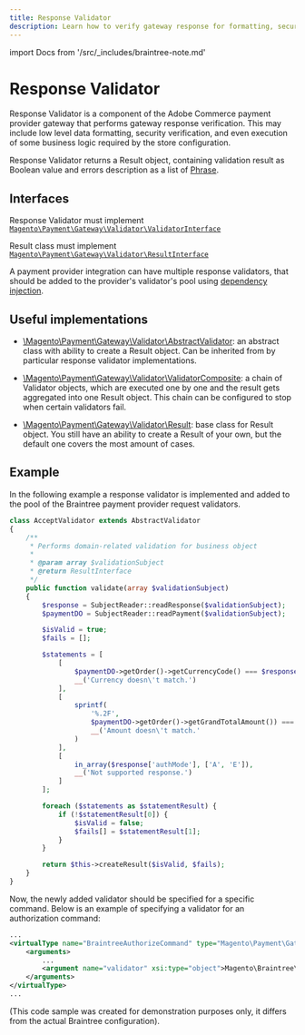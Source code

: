```yaml
---
title: Response Validator
description: Learn how to verify gateway response for formatting, security, and execution.
---
```


import Docs from '/src/_includes/braintree-note.md'

<Docs />

# Response Validator

Response Validator is a component of the Adobe Commerce payment provider gateway that performs gateway response verification. This may include low level data formatting, security verification, and even execution of some business logic required by the store configuration.

Response Validator returns a Result object, containing validation result as Boolean value and errors description as a list of [Phrase](https://github.com/magento/magento2/tree/2.4/lib/internal/Magento/Framework/Phrase.php).

## Interfaces

Response Validator must implement [`Magento\Payment\Gateway\Validator\ValidatorInterface`](https://github.com/magento/magento2/tree/2.4/app/code/Magento/Payment/Gateway/Validator/ValidatorInterface.php)

Result class must implement [`Magento\Payment\Gateway\Validator\ResultInterface`](https://github.com/magento/magento2/tree/2.4/app/code/Magento/Payment/Gateway/Validator/ResultInterface.php)

A payment provider integration can have multiple response validators, that should be added to the provider's validator's pool using [dependency injection](../../components/dependency-injection.md).

## Useful implementations

-  [\Magento\Payment\Gateway\Validator\AbstractValidator](https://github.com/magento/magento2/tree/2.4/app/code/Magento/Payment/Gateway/Validator/AbstractValidator.php): an abstract class with ability to create a Result object. Can be inherited from by particular response validator implementations.

-  [\Magento\Payment\Gateway\Validator\ValidatorComposite](https://github.com/magento/magento2/tree/2.4/app/code/Magento/Payment/Gateway/Validator/ValidatorComposite.php): a chain of Validator objects, which are executed one by one and the result gets aggregated into one Result object. This chain can be configured to stop when certain validators fail.

-  [\Magento\Payment\Gateway\Validator\Result](https://github.com/magento/magento2/tree/2.4/app/code/Magento/Payment/Gateway/Validator/Result.php): base class for Result object. You still have an ability to create a Result of your own, but the default one covers the most amount of cases.

## Example

In the following example a response validator is implemented and added to the pool of the Braintree payment provider request validators.

```php
class AcceptValidator extends AbstractValidator
{
    /**
     * Performs domain-related validation for business object
     *
     * @param array $validationSubject
     * @return ResultInterface
     */
    public function validate(array $validationSubject)
    {
        $response = SubjectReader::readResponse($validationSubject);
        $paymentDO = SubjectReader::readPayment($validationSubject);

        $isValid = true;
        $fails = [];

        $statements = [
            [
                $paymentDO->getOrder()->getCurrencyCode() === $response['authCurrency'],
                __('Currency doesn\'t match.')
            ],
            [
                sprintf(
                    '%.2F',
                    $paymentDO->getOrder()->getGrandTotalAmount()) === $response['authCost'],
                    __('Amount doesn\'t match.'
                )
            ],
            [
                in_array($response['authMode'], ['A', 'E']),
                __('Not supported response.')
            ]
        ];

        foreach ($statements as $statementResult) {
            if (!$statementResult[0]) {
                $isValid = false;
                $fails[] = $statementResult[1];
            }
        }

        return $this->createResult($isValid, $fails);
    }
}
```

Now, the newly added validator should be specified for a specific command. Below is an example of specifying a validator for an authorization command:

```xml
...
<virtualType name="BraintreeAuthorizeCommand" type="Magento\Payment\Gateway\Command\GatewayCommand">
    <arguments>
        ...
        <argument name="validator" xsi:type="object">Magento\Braintree\Gateway\Validator\AcceptValidator</argument>
    </arguments>
</virtualType>
...
```

(This code sample was created for demonstration purposes only, it differs from the actual Braintree configuration).
